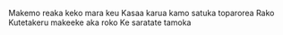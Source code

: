 Makemo
reaka
keko
mara
keu
Kasaa
karua
kamo
satuka
toparorea
Rako
Kutetakeru
makeeke
aka
roko
Ke
saratate
tamoka
